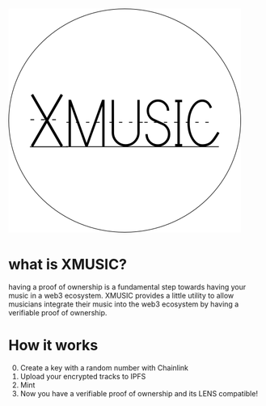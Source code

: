 #  ![OPPT ONE](logoxmusic.png)

# what is XMUSIC?
having a proof of ownership is a fundamental step towards having your music in a web3 ecosystem.
XMUSIC provides a little utility to allow musicians integrate their music into the web3 ecosystem by having a verifiable proof of ownership.

 <!-- paradigm shifting experience of each one. -->

<!-- Freedom from the old enslavement system and a choice to live their lives according to their own free will and free will choices -->
 


# How it works
0. Create a key with a random number with Chainlink
1. Upload your encrypted tracks to IPFS
2. Mint 
3. Now you have a verifiable proof of ownership and its LENS compatible!
